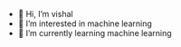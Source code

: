 - 👋 Hi, I’m vishal
- 👀 I’m interested in  machine learning
- 🌱 I’m currently learning machine learning
<!-- - 💞️ I’m looking to collaborate on ... -->


<!---
vishal97531/vishal97531 is a ✨ special ✨ repository because its `README.md` (this file) appears on your GitHub profile.
You can click the Preview link to take a look at your changes.
--->
